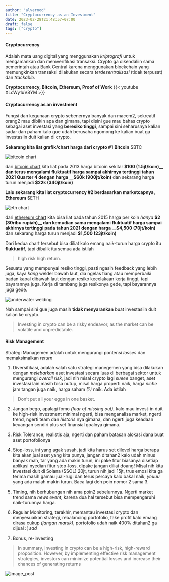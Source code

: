 ```yaml
---
author: "alvernod"
title: "Cryptocurrency as an Investment"
date: 2023-02-28T21:48:57+07:00
draft: false 
tags: ["crypto"]
---
```


#### Cryptocurrency
Adalah mata uang digital yang menggunakan _kriptografi_ untuk mengamankan dan memverifikasi transaksi. Crypto ga dikendaliin sama pemerintah atau Bank Central karena menggunakan blockchain yang memungkinkan transaksi dilakukan secara _terdesentralisasi_ (tidak terpusat) dan _trackable_.

__Cryptocurrency, Bitcoin, Ethereum, Proof of Work__
{{< youtube XLcWy1uV8YM >}}

#### Cryptocurrency as an investment
Fungsi dan kegunaan crypto sebenernya banyak dan macem2, sekreatif orang2 mau dibikin apa dan gimana, tapi disini gue mau bahas crypto sebagai aset investasi yang __beresiko tinggi__, sampai sini seharusnya kalian sadar dan paham kalo gue udah berusaha ngomong ke kalian buat ga investasiin duit kalian di crypto.

__Sekarang kita liat grafik/chart harga dari crypto #1__ __Bitcoin__ $BTC

![bitcoin chart](/img/btc_chart.jpeg)

dari [bitcoin chart](https://www.coingecko.com/en/coins/bitcoin) kita liat pada 2013 harga bitcoin sekitar __$100 (1.5jt/koin)__ dan terus mengalami fluktuatif harga sampai akhirnya tertinggi tahun 2021 Quarter 4 dengan harga __$60k (900jt/koin)__ dan sekarang harga turun menjadi __$22k (340jt/koin)__

__Lalu sekarang kita liat cryptocurrency #2 berdasarkan marketcapnya, Ethereum__ $ETH

![eth chart](/img/eth_chart.jpeg)

dari [ethereum chart](https://www.coingecko.com/en/coins/ethereum) kita bisa liat pada tahun 2015 harga per koin _hanya_ __$2 (30ribu rupiah)__ dan kemudian sama mengalami fluktuatif harga sampai akhirnya tertinggi pada tahun 2021 dengan harga __$4,500 (70jt/koin)__ dan sekarang harga turun menjadi __$1,500 (23jt/koin)__

Dari kedua chart tersebut bisa diliat kalo emang naik-turun harga crypto itu __fluktuatif__, tapi dibalik itu semua ada istilah
> high risk high return.

Sesuatu yang mempunyai resiko tinggi, pasti ngasih feedback yang lebih juga, kaya _kang_ welder bawah laut, dia ngelas tiang atau memperbaiki badan kapal dibawah laut dengan resiko kecelakaan kerja tinggi, tapi bayarannya juga. Kerja di tambang juga resikonya gede, tapi bayarannya juga gede.

![underwater welding](https://cdn.canadianmetalworking.com/a/diving-into-underwater-welding-and-burning-1563372562.jpg)

Nah sampai sini gue juga masih __tidak menyarankan__ buat investasiin duit kalian ke crypto.
> Investing in crypto can be a risky endeavor, as the market can be volatile and unpredictable.

#### Risk Management

Strategi Managemen adalah untuk mengurangi pontensi _losses_ dan memaksimalkan _return_

1. Diversifikasi, adalah salah satu strategi manegemen yang bisa dilakukan dengan _melebarkan_ aset investasi secara luas di berbagai sektor untuk mengurangi _overall risk_, jadi nih misal crypto lagi _sueee_ banget, aset investasi lain masih bisa nutup, misal harga properti naik, harga _niche_ jam tangan juga naik, harga saham _(?)_ naik. Ada istilah
> Don’t put all your eggs in one basket.

2. Jangan bego, apalagi fomo _(fear of missing out)_, kalo mau invest-in duit ke high-risk investment minimal ngerti, bisa menganalisa market, ngerti trend, ngerti team dan _historis_ nya gimana, dan ngerti juga keadaan keuangan sendiri plus set finansial goalnya gimana.

3. Risk Tolerance, realistis aja, ngerti dan paham batasan alokasi dana buat aset portofolionya
4. Stop-loss, ini yang agak susah, jadi kita harus set dilevel harga berapa kita akan jual aset yang kita punya, jangan ditahan2 kalo udah minus banyak mah, tar yang ada makin turun, ini pake fitur biasanya disetiap aplikasi nyedian fitur stop-loss, dipake jangan diliat doang! Misal nih kita investasi duit di Solana ($SOL) 20jt, turun nih jadi 15jt, trus emosi kita ga terima masih gamau jual-rugi dan terus percaya kalo bakal naik, _yeuuu_ yang ada malah makin turun. Baca lagi deh poin nomor 2 sama 3.
5. Timing, nih berhubungan nih ama poin2 sebelumnya. Ngerti market trend sama _news event_, karena dua hal tersebut bisa mempengaruhi naik-turunnya harga.
6. Regular Monitoring, terakhir, memantau investasi crypto dan menyesuaikan strategi, rebalancing portofolio, take profit kalo emang dirasa cukup _(jangan maruk)_, portofolio udah naik 400% ditahan2 ga dijual :( _sad_
7. Bonus, re-investing
> In summary, investing in crypto can be a high-risk, high-reward proposition. However, by implementing effective risk management strategies, investors can minimize potential losses and increase their chances of generating returns

![image_post](/img/16782.jpeg)


